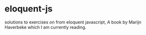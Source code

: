 # eloquent-js
solutions to exercises on from eloquent javascript, A book by Marijn Haverbeke which I am currently reading.
